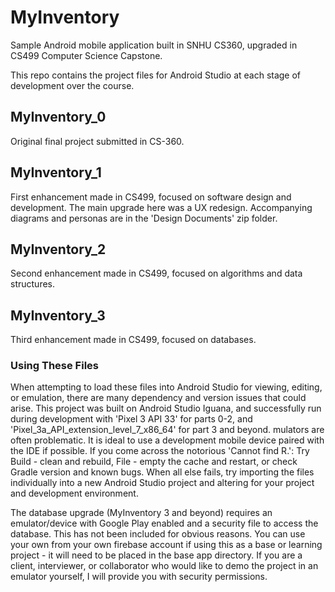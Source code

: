 # MyInventory
Sample Android mobile application built in SNHU CS360, upgraded in CS499 Computer Science Capstone.

This repo contains the project files for Android Studio at each stage of development over the course.

## MyInventory_0
Original final project submitted in CS-360.

## MyInventory_1
First enhancement made in CS499, focused on software design and development. The main upgrade here was a UX redesign. Accompanying diagrams and personas are in the 'Design Documents' zip folder.

## MyInventory_2
Second enhancement made in CS499, focused on algorithms and data structures.

## MyInventory_3
Third enhancement made in CS499, focused on databases.

### Using These Files

When attempting to load these files into Android Studio for viewing, editing, or emulation, there are many dependency and version issues that could arise. This project was built on Android Studio Iguana, and successfully run during development with 'Pixel 3 API 33' for parts 0-2, and 'Pixel_3a_API_extension_level_7_x86_64' for part 3 and beyond. mulators are often problematic. It is ideal to use a development mobile device paired with the IDE if possible. If you come across the notorious 'Cannot find R.': Try Build - clean and rebuild, File - empty the cache and restart, or check Gradle version and known bugs. When all else fails, try importing the files individually into a new Android Studio project and altering for your project and development environment.

The database upgrade (MyInventory 3 and beyond) requires an emulator/device with Google Play enabled and a security file to access the database.
This has not been included for obvious reasons. You can use your own from your own firebase account if using this as a base or learning project - it will need to be placed in the base app directory.
If you are a client, interviewer, or collaborator who would like to demo the project in an emulator yourself, I will provide you with security permissions.


